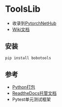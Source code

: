 # ToolsLib

- 收录到[PytorchNetHub](https://github.com/bobo0810/PytorchNetHub)
- [Wiki文档](https://github.com/bobo0810/bobotools/wiki)

## 安装

```bash
pip install bobotools
```

## 参考

- [Python打包](https://www.jianshu.com/p/9a5e7c935273)
- [ReadtheDocs托管文档](https://github.com/bobo0810/Summary/blob/main/doc/readthedocs.md)
- Pytest单元测试框架

